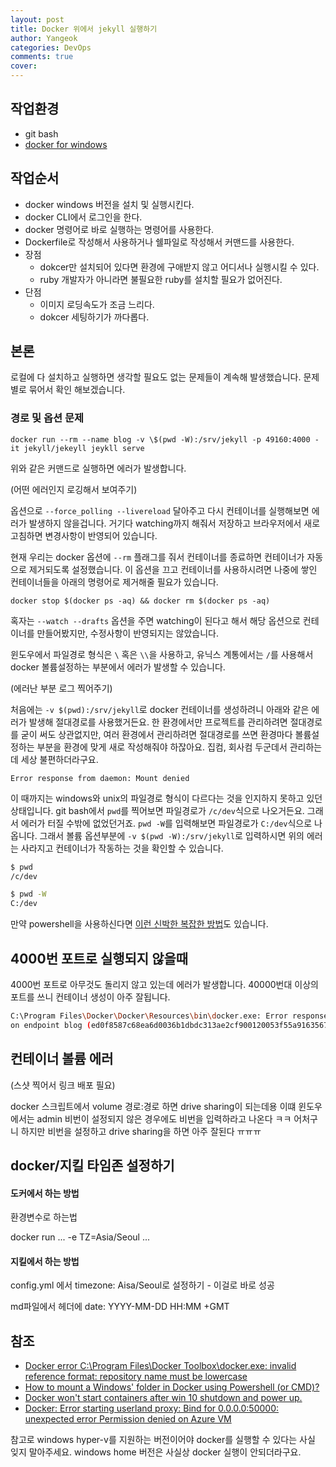 ```yaml
---
layout: post
title: Docker 위에서 jekyll 실행하기
author: Yangeok
categories: DevOps
comments: true
cover:
---
```


## 작업환경

- git bash
- [docker for windows](https://docs.docker.com/docker-for-windows/install/)

## 작업순서

- docker windows 버전을 설치 및 실행시킨다.
- docker CLI에서 로그인을 한다.
- docker 명령어로 바로 실행하는 명령어를 사용한다.
- Dockerfile로 작성해서 사용하거나 쉘파일로 작성해서 커맨드를 사용한다.
- 장점
  - dokcer만 설치되어 있다면 환경에 구애받지 않고 어디서나 실행시킬 수 있다.
  - ruby 개발자가 아니라면 불필요한 ruby를 설치할 필요가 없어진다.
- 단점
  - 이미지 로딩속도가 조금 느리다.
  - dokcer 세팅하기가 까다롭다.

## 본론

로컬에 다 설치하고 실행하면 생각할 필요도 없는 문제들이 계속해 발생했습니다. 문제 별로 묶어서 확인 해보겠습니다.

### 경로 및 옵션 문제

`docker run --rm --name blog -v \$(pwd -W):/srv/jekyll -p 49160:4000 -it jekyll/jekeyll jeykll serve`

위와 같은 커맨드로 실행하면 에러가 발생합니다.

(어떤 에러인지 로깅해서 보여주기)

옵션으로 `--force_polling --livereload` 달아주고 다시 컨테이너를 실행해보면 에러가 발생하지 않을겁니다. 거기다 watching까지 해줘서 저장하고 브라우저에서 새로고침하면 변경사항이 반영되어 있습니다.

현재 우리는 docker 옵션에 `--rm` 플래그를 줘서 컨테이너를 종료하면 컨테이너가 자동으로 제거되도록 설정했습니다. 이 옵션을 끄고 컨테이너를 사용하시려면 나중에 쌓인 컨테이너들을 아래의 명령어로 제거해줄 필요가 있습니다.

`docker stop $(docker ps -aq) && docker rm $(docker ps -aq)`

혹자는 `--watch --drafts` 옵션을 주면 watching이 된다고 해서 해당 옵션으로 컨테이너를 만들어봤지만, 수정사항이 반영되지는 않았습니다.

윈도우에서 파일경로 형식은 `\` 혹은 `\\`을 사용하고, 유닉스 계통에서는 `/`를 사용해서 docker 볼륨설정하는 부분에서 에러가 발생할 수 있습니다.

(에러난 부분 로그 찍어주기)

처음에는 `-v $(pwd):/srv/jekyll`로 docker 컨테이너를 생성하려니 아래와 같은 에러가 발생해 절대경로를 사용했거든요. 한 환경에서만 프로젝트를 관리하려면 절대경로를 굳이 써도 상관없지만, 여러 환경에서 관리하려면 절대경로를 쓰면 환경마다 볼륨설정하는 부분을 환경에 맞게 새로 작성해줘야 하잖아요. 집컴, 회사컴 두군데서 관리하는데 세상 불편하더라구요.

`Error response from daemon: Mount denied`

이 때까지는 windows와 unix의 파일경로 형식이 다르다는 것을 인지하지 못하고 있던 상태입니다. git bash에서 `pwd`를 찍어보면 파일경로가 `/c/dev`식으로 나오거든요. 그래서 에러가 터질 수밖에 없었던거죠. `pwd -W`를 입력해보면 파일경로가 `C:/dev`식으로 나옵니다. 그래서 볼륨 옵션부분에 `-v $(pwd -W):/srv/jekyll`로 입력하시면 위의 에러는 사라지고 컨테이너가 작동하는 것을 확인할 수 있습니다.

```sh
$ pwd
/c/dev

$ pwd -W
C:/dev
```

만약 powershell을 사용하신다면 [이런 신박한 복잡한 방법](https://stackoverflow.com/questions/39133098/how-to-mount-a-windows-folder-in-docker-using-powershell-or-cmd)도 있습니다.

## 4000번 포트로 실행되지 않을때

4000번 포트로 아무것도 돌리지 않고 있는데 에러가 발생합니다. 40000번대 이상의 포트를 쓰니 컨테이너 생성이 아주 잘됩니다.

```sh
C:\Program Files\Docker\Docker\Resources\bin\docker.exe: Error response from daemon: driver failed programming external connectivity
on endpoint blog (ed0f8587c68ea6d0036b1dbdc313ae2cf900120053f55a9163567def303357ea): Error starting userland proxy: listen tcp 0.0.0.0:4000: bind: An attempt was made to access a socket in a way forbidden by its access permissions.
```

## 컨테이너 볼륨 에러

(스샷 찍어서 링크 배포 필요)

docker 스크립트에서 volume 경로:경로 하면 drive sharing이 되는데용
이떄 윈도우에서는 admin 비번이 설정되지 않은 경우에도 비번을 입력하라고 나온다 ㅋㅋ
어처구니
하지만 비번을 설정하고 drive sharing을 하면 아주 잘된다 ㅠㅠㅠ

## docker/지킬 타임존 설정하기

#### 도커에서 하는 방법

환경변수로 하는법

docker run ... -e TZ=Asia/Seoul ...

#### 지킬에서 하는 방법

config.yml 에서 timezone: Aisa/Seoul로 설정하기 - 이걸로 바로 성공

md파일에서 헤더에 date: YYYY-MM-DD HH:MM +GMT

## 참조

- [Docker error C:\Program Files\Docker Toolbox\docker.exe: invalid reference format: repository name must be lowercase](https://stackoverflow.com/questions/48576308/docker-error-c-program-files-docker-toolbox-docker-exe-invalid-reference-forma)
- [How to mount a Windows' folder in Docker using Powershell (or CMD)?](https://stackoverflow.com/questions/39133098/how-to-mount-a-windows-folder-in-docker-using-powershell-or-cmd)
- [Docker won't start containers after win 10 shutdown and power up.](https://github.com/docker/for-win/issues/1038)
- [Docker: Error starting userland proxy: Bind for 0.0.0.0:50000: unexpected error Permission denied on Azure VM](https://stackoverflow.com/questions/53673801/docker-error-starting-userland-proxy-bind-for-0-0-0-050000-unexpected-error)

참고로 windows hyper-v를 지원하는 버전이어야 docker를 실행할 수 있다는 사실 잊지 말아주세요. windows home 버전은 사실상 docker 실행이 안되더라구요.
